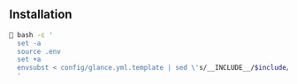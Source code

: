 ## Installation

```bash
 bash -c '
  set -a
  source .env
  set +a
  envsubst < config/glance.yml.template | sed \'s/__INCLUDE__/$include/\' > config/glance.yml
  '
```
